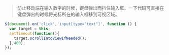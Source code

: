 > 防止移动端在输入数字的时候，键盘弹出而挡住输入框。一下代码可直接在键盘弹出的时候将光标所在的输入框移到可视区域。

```js
$(document).on('click','input[type="text"]', function () {
  var target = this;
  setTimeout(function(){
    target.scrollIntoViewIfNeeded();
  },400);
});
```